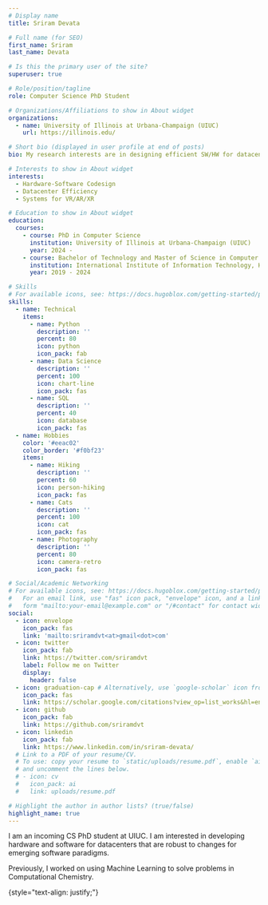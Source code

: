 ```yaml
---
# Display name
title: Sriram Devata

# Full name (for SEO)
first_name: Sriram
last_name: Devata

# Is this the primary user of the site?
superuser: true

# Role/position/tagline
role: Computer Science PhD Student

# Organizations/Affiliations to show in About widget
organizations:
  - name: University of Illinois at Urbana-Champaign (UIUC)
    url: https://illinois.edu/

# Short bio (displayed in user profile at end of posts)
bio: My research interests are in designing efficient SW/HW for datacenters.

# Interests to show in About widget
interests:
  - Hardware-Software Codesign
  - Datacenter Efficiency
  - Systems for VR/AR/XR

# Education to show in About widget
education:
  courses:
    - course: PhD in Computer Science
      institution: University of Illinois at Urbana-Champaign (UIUC)
      year: 2024 -
    - course: Bachelor of Technology and Master of Science in Computer Science
      institution: International Institute of Information Technology, Hyderabad (IIIT-H)
      year: 2019 - 2024

# Skills
# For available icons, see: https://docs.hugoblox.com/getting-started/page-builder/#icons
skills:
  - name: Technical
    items:
      - name: Python
        description: ''
        percent: 80
        icon: python
        icon_pack: fab
      - name: Data Science
        description: ''
        percent: 100
        icon: chart-line
        icon_pack: fas
      - name: SQL
        description: ''
        percent: 40
        icon: database
        icon_pack: fas
  - name: Hobbies
    color: '#eeac02'
    color_border: '#f0bf23'
    items:
      - name: Hiking
        description: ''
        percent: 60
        icon: person-hiking
        icon_pack: fas
      - name: Cats
        description: ''
        percent: 100
        icon: cat
        icon_pack: fas
      - name: Photography
        description: ''
        percent: 80
        icon: camera-retro
        icon_pack: fas

# Social/Academic Networking
# For available icons, see: https://docs.hugoblox.com/getting-started/page-builder/#icons
#   For an email link, use "fas" icon pack, "envelope" icon, and a link in the
#   form "mailto:your-email@example.com" or "/#contact" for contact widget.
social:
  - icon: envelope
    icon_pack: fas
    link: 'mailto:sriramdvt<at>gmail<dot>com'
  - icon: twitter
    icon_pack: fab
    link: https://twitter.com/sriramdvt
    label: Follow me on Twitter
    display:
      header: false
  - icon: graduation-cap # Alternatively, use `google-scholar` icon from `ai` icon pack
    icon_pack: fas
    link: https://scholar.google.com/citations?view_op=list_works&hl=en&authuser=1&user=z7RweLsAAAAJ
  - icon: github
    icon_pack: fab
    link: https://github.com/sriramdvt
  - icon: linkedin
    icon_pack: fab
    link: https://www.linkedin.com/in/sriram-devata/
  # Link to a PDF of your resume/CV.
  # To use: copy your resume to `static/uploads/resume.pdf`, enable `ai` icons in `params.yaml`,
  # and uncomment the lines below.
  # - icon: cv
  #   icon_pack: ai
  #   link: uploads/resume.pdf

# Highlight the author in author lists? (true/false)
highlight_name: true
---
```


I am an incoming CS PhD student at UIUC. I am interested in developing hardware and software for datacenters that are robust to changes for emerging software paradigms.

Previously, I worked on using Machine Learning to solve problems in Computational Chemistry.

<!-- Chien Shiung Wu is a professor of artificial intelligence at the Stanford AI Lab. Her research interests include distributed robotics, mobile computing and programmable matter. She leads the Robotic Neurobiology group, which develops self-reconfiguring robots, systems of self-organizing robots, and mobile sensor networks. -->
{style="text-align: justify;"}
